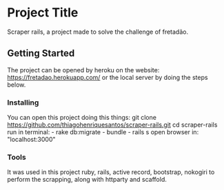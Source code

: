 # Project Title

Scraper rails, a project made to solve the challenge of fretadão.

## Getting Started

The project can be opened by heroku on the website: https://fretadao.herokuapp.com/ or the local server by doing the steps below.

### Installing

You can open this project doing this things:
git clone https://github.com/thiagohenriquesantos/scraper-rails.git
cd scraper-rails
run in terminal:
                - rake db:migrate
                - bundle
                - rails s
open browser in: "localhost:3000"

### Tools

It was used in this project ruby, rails, active record, bootstrap, nokogiri to perform the scrapping, along with httparty and scaffold.
